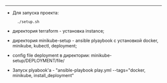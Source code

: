 ----
- Для запуска проекта:

        ./setup.sh

- директория terraform - установка instance;
- директория minikube-setup - ansible plyaybook с установкой docker, minikube, kubectl, deployment;
- config file deployment в директории: minikube-setup/DEPLOYMENT/file/
- Запуск plyabook'а 
             - "ansible-playbook play.yml --tags="docker, minikube, install_deployment"
